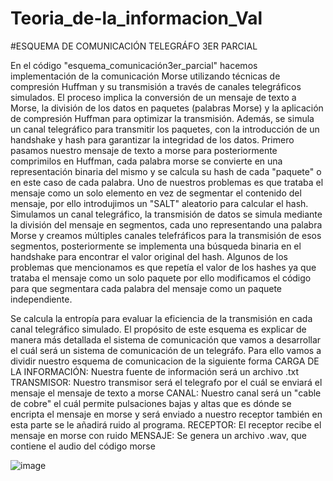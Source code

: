 # Teoria_de-la_informacion_Val
#ESQUEMA DE COMUNICACIÓN TELEGRÁFO 3ER PARCIAL

En el código "esquema_comunicación3er_parcial" hacemos implementación de la comunicación Morse utilizando técnicas de compresión Huffman y su transmisión a través de canales telegráficos simulados. El proceso implica la conversión de un mensaje de texto a Morse, la división de los datos en paquetes (palabras Morse) y la aplicación de compresión Huffman para optimizar la transmisión. Además, se simula un canal telegráfico para transmitir los paquetes, con la introducción de un handshake y hash para garantizar la integridad de los datos.
Primero pasamos nuestro mensaje de texto a morse para posteriormente comprimilos en Huffman, cada palabra morse se convierte en una representación binaria del mismo y se calcula su hash de cada "paquete" o en este caso de cada palabra. Uno de nuestros problemas es que trataba el mensaje como un solo elemento en vez de segmentar el contenido del mensaje, por ello introdujimos un "SALT" aleatorio para calcular el hash. Simulamos un canal telegráfico, la transmisión de datos se simula mediante la división del mensaje en segmentos, cada uno representando una palabra Morse y creamos múltiples canales telefráficos para la transmisión de esos segmentos, posteriormente se implementa una búsqueda binaria en el handshake para encontrar el valor original del hash. Algunos de los problemas que mencionamos es que repetía el valor de los hashes ya que trataba el mensaje como un solo paquete por ello modificamos el código para que segmentara cada palabra del mensaje como un paquete independiente. 


Se calcula la entropía para evaluar la eficiencia de la transmisión en cada canal telegráfico simulado.
El propósito de este esquema es explicar de manera más detallada el sistema de comunicación que vamos a desarrollar el cuál será 
un sistema de comunicación de un telegráfo.
Para ello vamos a dividir nuestro esquema de comunicacion de la siguiente forma
CARGA DE LA INFORMACIÓN: Nuestra fuente de información será un archivo .txt 
TRANSMISOR: Nuestro transmisor será el telegrafo por el cuál se enviará el mensaje
el mensaje de texto a morse
CANAL: Nuestro canal será un "cable de cobre" el cuál permite pulsaciones bajas y altas que es dónde se encripta el mensaje 
en morse y será enviado a nuestro receptor también en esta parte se le añadirá ruido al programa.
RECEPTOR: El receptor recibe el mensaje en morse con ruido 
MENSAJE: Se genera un archivo .wav, que contiene el audio del código morse


![image](https://github.com/ValeriaG29/Teoria_de-la_informacion_Val/assets/54336086/b2ba4a1a-6550-4bd9-b54f-1105fe08c716)

